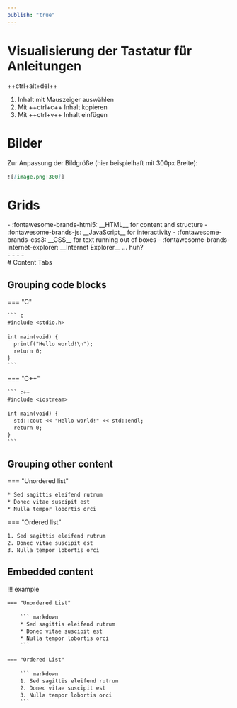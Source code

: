 ```yaml
---
publish: "true"
---
```


# Visualisierung der Tastatur für Anleitungen

++ctrl+alt+del++

1. Inhalt mit Mauszeiger auswählen
1. Mit ++ctrl+c++ Inhalt kopieren 
1. Mit ++ctrl+v++ Inhalt einfügen 
# Bilder

Zur Anpassung der Bildgröße (hier beispielhaft mit 300px Breite):

```markdown
![[image.png|300]]
```  

# Grids

<div class="grid cards" markdown>
- :fontawesome-brands-html5: __HTML__ for content and structure
- :fontawesome-brands-js: __JavaScript__ for interactivity
- :fontawesome-brands-css3: __CSS__ for text running out of boxes
- :fontawesome-brands-internet-explorer: __Internet Explorer__ ... huh?
</div>

<div class="grid cards" markdown>
- <img src="/Angewandte FEM (Strukturmechanik)/attachments/BeispielA_Aufgabenstellung.png" alt="Beispiel A">
- <img src="../Angewandte FEM (Strukturmechanik)/attachments/BeispielA_Aufgabenstellung.png" alt="Beispiel A">
- <img src="docs/../Angewandte FEM (Strukturmechanik)/attachments/BeispielA_Aufgabenstellung.png" alt="Beispiel A">
- <img src="Angewandte FEM (Strukturmechanik)/attachments/BeispielA_Aufgabenstellung.png" alt="Beispiel A">
</div>
# Content Tabs

## Grouping code blocks

=== "C"

    ``` c
    #include <stdio.h>

    int main(void) {
      printf("Hello world!\n");
      return 0;
    }
    ```

=== "C++"

    ``` c++
    #include <iostream>

    int main(void) {
      std::cout << "Hello world!" << std::endl;
      return 0;
    }
    ```

## Grouping other content

=== "Unordered list"

    * Sed sagittis eleifend rutrum
    * Donec vitae suscipit est
    * Nulla tempor lobortis orci

=== "Ordered list"

    1. Sed sagittis eleifend rutrum
    2. Donec vitae suscipit est
    3. Nulla tempor lobortis orci

## Embedded content
!!! example

    === "Unordered List"

        ``` markdown
        * Sed sagittis eleifend rutrum
        * Donec vitae suscipit est
        * Nulla tempor lobortis orci
        ```

    === "Ordered List"

        ``` markdown
        1. Sed sagittis eleifend rutrum
        2. Donec vitae suscipit est
        3. Nulla tempor lobortis orci
        ```